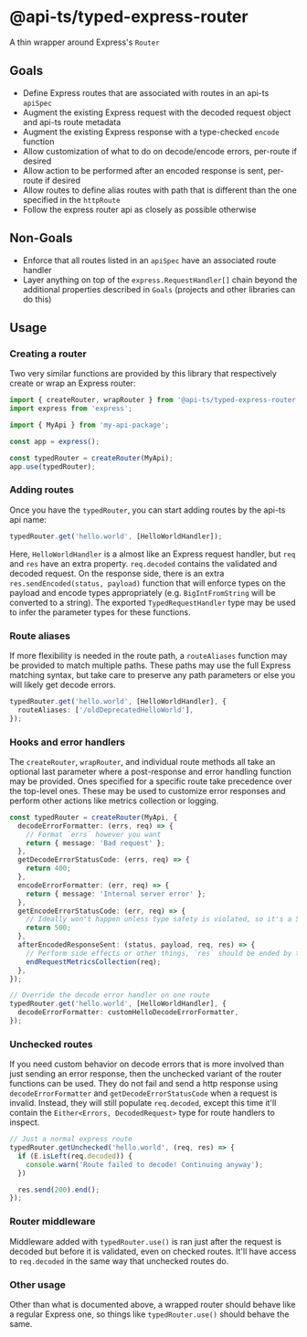 # @api-ts/typed-express-router

A thin wrapper around Express's `Router`

## Goals

- Define Express routes that are associated with routes in an api-ts `apiSpec`
- Augment the existing Express request with the decoded request object and api-ts route
  metadata
- Augment the existing Express response with a type-checked `encode` function
- Allow customization of what to do on decode/encode errors, per-route if desired
- Allow action to be performed after an encoded response is sent, per-route if desired
- Allow routes to define alias routes with path that is different than the one specified
  in the `httpRoute`
- Follow the express router api as closely as possible otherwise

## Non-Goals

- Enforce that all routes listed in an `apiSpec` have an associated route handler
- Layer anything on top of the `express.RequestHandler[]` chain beyond the additional
  properties described in `Goals` (projects and other libraries can do this)

## Usage

### Creating a router

Two very similar functions are provided by this library that respectively create or wrap
an Express router:

```ts
import { createRouter, wrapRouter } from '@api-ts/typed-express-router';
import express from 'express';

import { MyApi } from 'my-api-package';

const app = express();

const typedRouter = createRouter(MyApi);
app.use(typedRouter);
```

### Adding routes

Once you have the `typedRouter`, you can start adding routes by the api-ts api name:

```ts
typedRouter.get('hello.world', [HelloWorldHandler]);
```

Here, `HelloWorldHandler` is a almost like an Express request handler, but `req` and
`res` have an extra property. `req.decoded` contains the validated and decoded request.
On the response side, there is an extra `res.sendEncoded(status, payload)` function that
will enforce types on the payload and encode types appropriately (e.g.
`BigIntFromString` will be converted to a string). The exported `TypedRequestHandler`
type may be used to infer the parameter types for these functions.

### Route aliases

If more flexibility is needed in the route path, a `routeAliases` function may be
provided to match multiple paths. These paths may use the full Express matching syntax,
but take care to preserve any path parameters or else you will likely get decode errors.

```ts
typedRouter.get('hello.world', [HelloWorldHandler], {
  routeAliases: ['/oldDeprecatedHelloWorld'],
});
```

### Hooks and error handlers

The `createRouter`, `wrapRouter`, and individual route methods all take an optional last
parameter where a post-response and error handling function may be provided. Ones
specified for a specific route take precedence over the top-level ones. These may be
used to customize error responses and perform other actions like metrics collection or
logging.

```ts
const typedRouter = createRouter(MyApi, {
  decodeErrorFormatter: (errs, req) => {
    // Format `errs` however you want
    return { message: 'Bad request' };
  },
  getDecodeErrorStatusCode: (errs, req) => {
    return 400;
  },
  encodeErrorFormatter: (err, req) => {
    return { message: 'Internal server error' };
  },
  getEncodeErrorStatusCode: (err, req) => {
    // Ideally won't happen unless type safety is violated, so it's a 500
    return 500;
  },
  afterEncodedResponseSent: (status, payload, req, res) => {
    // Perform side effects or other things, `res` should be ended by this point
    endRequestMetricsCollection(req);
  },
});

// Override the decode error handler on one route
typedRouter.get('hello.world', [HelloWorldHandler], {
  decodeErrorFormatter: customHelloDecodeErrorFormatter,
});
```

### Unchecked routes

If you need custom behavior on decode errors that is more involved than just sending an
error response, then the unchecked variant of the router functions can be used. They do
not fail and send a http response using `decodeErrorFormatter` and
`getDecodeErrorStatusCode` when a request is invalid. Instead, they will still populate
`req.decoded`, except this time it'll contain the `Either<Errors, DecodedRequest>` type
for route handlers to inspect.

```ts
// Just a normal express route
typedRouter.getUnchecked('hello.world', (req, res) => {
  if (E.isLeft(req.decoded)) {
    console.warn('Route failed to decode! Continuing anyway');
  })

  res.send(200).end();
});
```

### Router middleware

Middleware added with `typedRouter.use()` is ran just after the request is decoded but
before it is validated, even on checked routes. It'll have access to `req.decoded` in
the same way that unchecked routes do.

### Other usage

Other than what is documented above, a wrapped router should behave like a regular
Express one, so things like `typedRouter.use()` should behave the same.
